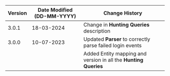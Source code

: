 | **Version** | **Date Modified (DD-MM-YYYY)** | **Change History**                          |
|-------------|--------------------------------|---------------------------------------------|
| 3.0.1       | 18-03-2024                     | Change in **Hunting Queries** description   | 
| 3.0.0       | 10-07-2023                     | Updated **Parser** to correctly parse failed login events | 
|             |                                | Added Entity mapping and version in all the **Hunting Queries** |
